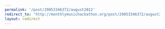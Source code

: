 ```yaml
---
permalink: '/post/29053346372/august2012'
redirect_to: 'http://monthlymusichackathon.org/post/29053346372/august2012'
layout: redirect
---
```

